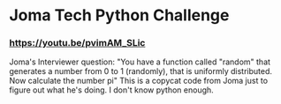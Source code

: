# Joma Tech Python Challenge
### https://youtu.be/pvimAM_SLic
Joma's Interviewer question:
"You have a function called "random" that generates a number from 0 to 1 (randomly), that is uniformly distributed. Now calculate the number pi"
This is a copycat code from Joma just to figure out what he's doing. I don't know python enough.
